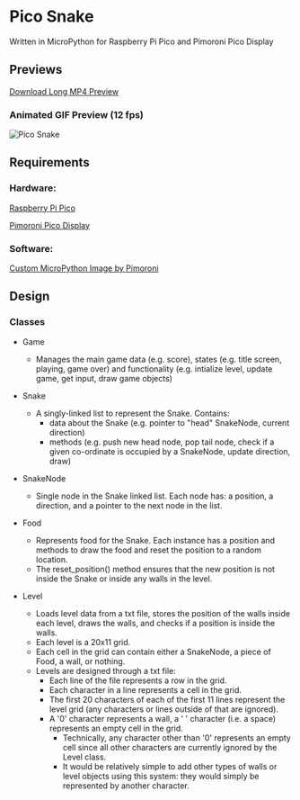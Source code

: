 # Pico Snake
Written in MicroPython for Raspberry Pi Pico and Pimoroni Pico Display

## Previews
[Download Long MP4 Preview](https://github.com/coding418/pico-snake/blob/main/vid/pico-snake.mp4?raw=true)
 
 ### Animated GIF Preview (12 fps)
![Pico Snake](./img/pico-snake.gif)



## Requirements
### Hardware:

[Raspberry Pi Pico](https://www.raspberrypi.org/products/raspberry-pi-pico/)

[Pimoroni Pico Display](https://shop.pimoroni.com/products/pico-display-pack)

### Software:

[Custom MicroPython Image by Pimoroni](https://github.com/pimoroni/pimoroni-pico/releases)

## Design

### Classes
* Game
	* Manages the main game data (e.g. score), states (e.g. title screen, playing, game over) and functionality (e.g. intialize level, update game, get input, draw game objects)

* Snake
	* A singly-linked list to represent the Snake. Contains:
		* data about the Snake (e.g. pointer to "head" SnakeNode, current direction)
		* methods (e.g. push new head node, pop tail node, check if a given co-ordinate is occupied by a SnakeNode, update direction, draw)

* SnakeNode
	* Single node in the Snake linked list. Each node has: a position, a direction, and a pointer to the next node in the list.

* Food
	* Represents food for the Snake. Each instance has a position and methods to draw the food and reset the position to a random location. 
	* The reset_position() method ensures that the new position is not inside the Snake or inside any walls in the level.

* Level
	* Loads level data from a txt file, stores the position of the walls inside each level, draws the walls, and checks if a position is inside the walls.
	* Each level is a 20x11 grid.
	* Each cell in the grid can contain either a SnakeNode, a piece of Food, a wall, or nothing.
	* Levels are designed through a txt file:
		* Each line of the file represents a row in the grid.
		* Each character in a line represents a cell in the grid.
		* The first 20 characters of each of the first 11 lines represent the level grid (any characters or lines outside of that are ignored).
		* A '0' character represents a wall, a ' ' character (i.e. a space) represents an empty cell in the grid. 
			* Technically, any character other than '0' represents an empty cell since all other characters are currently ignored by the Level class.
			* It would be relatively simple to add other types of walls or level objects using this system: they would simply be represented by another character.